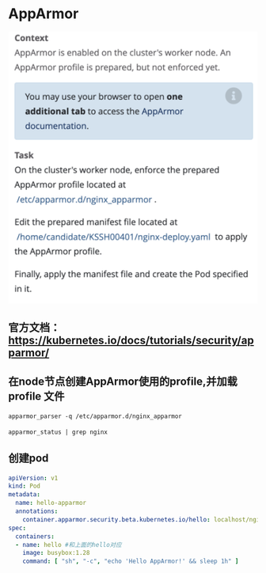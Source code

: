 # AppArmor

![5](../images/5.png)

## 官方文档：https://kubernetes.io/docs/tutorials/security/apparmor/


## 在node节点创建AppArmor使用的profile,并加载profile 文件

```shell
apparmor_parser -q /etc/apparmor.d/nginx_apparmor

apparmor_status | grep nginx
```

## 创建pod

```yaml
apiVersion: v1
kind: Pod
metadata:
  name: hello-apparmor
  annotations:
    container.apparmor.security.beta.kubernetes.io/hello: localhost/nginx_apparmor # 重点是hello的容器和localhost/nginx_apparmor
spec:
  containers:
  - name: hello #和上面的hello对应
    image: busybox:1.28
    command: [ "sh", "-c", "echo 'Hello AppArmor!' && sleep 1h" ]
```